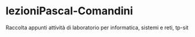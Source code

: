 # lezioniPascal-Comandini
Raccolta appunti attività di laboratorio per informatica, sistemi e reti, tp-sit
